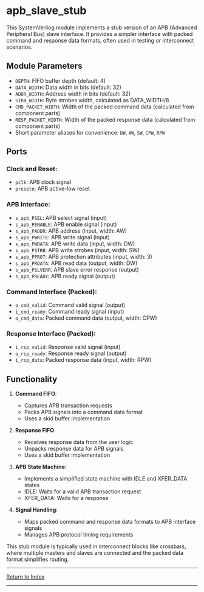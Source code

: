 # apb_slave_stub

This SystemVerilog module implements a stub version of an APB (Advanced Peripheral Bus) slave interface. It provides a simpler interface with packed command and response data formats, often used in testing or interconnect scenarios.

## Module Parameters

- `DEPTH`: FIFO buffer depth (default: 4)
- `DATA_WIDTH`: Data width in bits (default: 32)
- `ADDR_WIDTH`: Address width in bits (default: 32)
- `STRB_WIDTH`: Byte strobes width, calculated as DATA_WIDTH/8
- `CMD_PACKET_WIDTH`: Width of the packed command data (calculated from component parts)
- `RESP_PACKET_WIDTH`: Width of the packed response data (calculated from component parts)
- Short parameter aliases for convenience: `DW`, `AW`, `SW`, `CPW`, `RPW`

## Ports

### Clock and Reset:
- `pclk`: APB clock signal
- `presetn`: APB active-low reset

### APB Interface:
- `s_apb_PSEL`: APB select signal (input)
- `s_apb_PENABLE`: APB enable signal (input)
- `s_apb_PADDR`: APB address (input, width: AW)
- `s_apb_PWRITE`: APB write signal (input)
- `s_apb_PWDATA`: APB write data (input, width: DW)
- `s_apb_PSTRB`: APB write strobes (input, width: SW)
- `s_apb_PPROT`: APB protection attributes (input, width: 3)
- `s_apb_PRDATA`: APB read data (output, width: DW)
- `s_apb_PSLVERR`: APB slave error response (output)
- `s_apb_PREADY`: APB ready signal (output)

### Command Interface (Packed):
- `o_cmd_valid`: Command valid signal (output)
- `i_cmd_ready`: Command ready signal (input)
- `o_cmd_data`: Packed command data (output, width: CPW)

### Response Interface (Packed):
- `i_rsp_valid`: Response valid signal (input)
- `o_rsp_ready`: Response ready signal (output)
- `i_rsp_data`: Packed response data (input, width: RPW)

## Functionality

1. **Command FIFO**:
   - Captures APB transaction requests
   - Packs APB signals into a command data format
   - Uses a skid buffer implementation

2. **Response FIFO**:
   - Receives response data from the user logic
   - Unpacks response data for APB signals
   - Uses a skid buffer implementation

3. **APB State Machine**:
   - Implements a simplified state machine with IDLE and XFER_DATA states
   - IDLE: Waits for a valid APB transaction request
   - XFER_DATA: Waits for a response

4. **Signal Handling**:
   - Maps packed command and response data formats to APB interface signals
   - Manages APB protocol timing requirements

This stub module is typically used in interconnect blocks like crossbars, where multiple masters and slaves are connected and the packed data format simplifies routing.

---

[Return to Index](index.md)

---